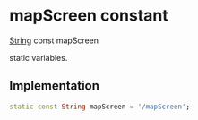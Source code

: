 


# mapScreen constant







[String](https://api.flutter.dev/flutter/dart-core/String-class.html) const mapScreen
  




<p>static variables.</p>



## Implementation

```dart
static const String mapScreen = '/mapScreen';
```







